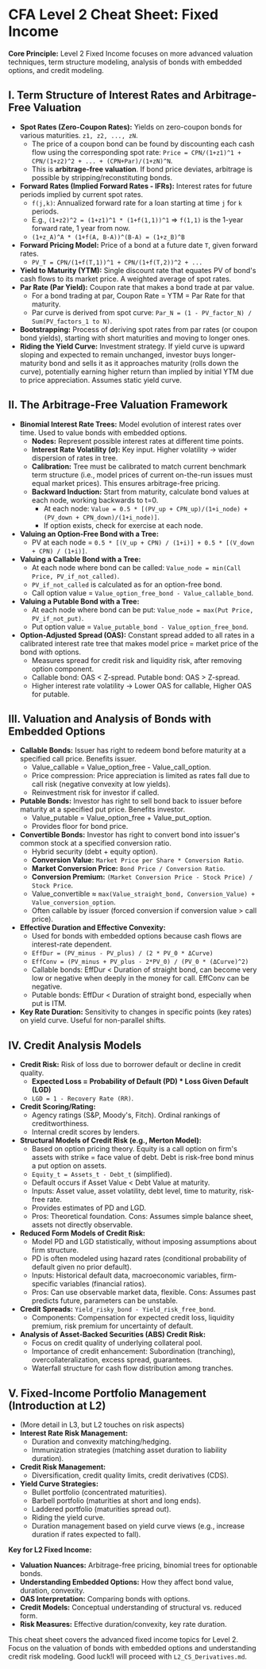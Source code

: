 # CFA Level 2 Cheat Sheet: Fixed Income

**Core Principle:** Level 2 Fixed Income focuses on more advanced valuation techniques, term structure modeling, analysis of bonds with embedded options, and credit modeling.

## I. Term Structure of Interest Rates and Arbitrage-Free Valuation

*   **Spot Rates (Zero-Coupon Rates):** Yields on zero-coupon bonds for various maturities. `z1, z2, ..., zN`.
    *   The price of a coupon bond can be found by discounting each cash flow using the corresponding spot rate:
        `Price = CPN/(1+z1)^1 + CPN/(1+z2)^2 + ... + (CPN+Par)/(1+zN)^N`.
    *   This is **arbitrage-free valuation**. If bond price deviates, arbitrage is possible by stripping/reconstituting bonds.
*   **Forward Rates (Implied Forward Rates - IFRs):** Interest rates for future periods implied by current spot rates.
    *   `f(j,k)`: Annualized forward rate for a loan starting at time `j` for `k` periods.
    *   E.g., `(1+z2)^2 = (1+z1)^1 * (1+f(1,1))^1` => `f(1,1)` is the 1-year forward rate, 1 year from now.
    *   ` (1+z_A)^A * (1+f(A, B-A))^(B-A) = (1+z_B)^B `
*   **Forward Pricing Model:** Price of a bond at a future date `T`, given forward rates.
    *   `PV_T = CPN/(1+f(T,1))^1 + CPN/(1+f(T,2))^2 + ...`
*   **Yield to Maturity (YTM):** Single discount rate that equates PV of bond's cash flows to its market price. A weighted average of spot rates.
*   **Par Rate (Par Yield):** Coupon rate that makes a bond trade at par value.
    *   For a bond trading at par, Coupon Rate = YTM = Par Rate for that maturity.
    *   Par curve is derived from spot curve: `Par_N = (1 - PV_factor_N) / Sum(PV_factors_1 to N)`.
*   **Bootstrapping:** Process of deriving spot rates from par rates (or coupon bond yields), starting with short maturities and moving to longer ones.
*   **Riding the Yield Curve:** Investment strategy. If yield curve is upward sloping and expected to remain unchanged, investor buys longer-maturity bond and sells it as it approaches maturity (rolls down the curve), potentially earning higher return than implied by initial YTM due to price appreciation. Assumes static yield curve.

## II. The Arbitrage-Free Valuation Framework

*   **Binomial Interest Rate Trees:** Model evolution of interest rates over time. Used to value bonds with embedded options.
    *   **Nodes:** Represent possible interest rates at different time points.
    *   **Interest Rate Volatility (σ):** Key input. Higher volatility -> wider dispersion of rates in tree.
    *   **Calibration:** Tree must be calibrated to match current benchmark term structure (i.e., model prices of current on-the-run issues must equal market prices). This ensures arbitrage-free pricing.
    *   **Backward Induction:** Start from maturity, calculate bond values at each node, working backwards to t=0.
        *   At each node: `Value = 0.5 * [(PV_up + CPN_up)/(1+i_node) + (PV_down + CPN_down)/(1+i_node)]`.
        *   If option exists, check for exercise at each node.
*   **Valuing an Option-Free Bond with a Tree:**
    *   PV at each node = `0.5 * [(V_up + CPN) / (1+i)] + 0.5 * [(V_down + CPN) / (1+i)]`.
*   **Valuing a Callable Bond with a Tree:**
    *   At each node where bond can be called: `Value_node = min(Call Price, PV_if_not_called)`.
    *   `PV_if_not_called` is calculated as for an option-free bond.
    *   Call option value = `Value_option_free_bond - Value_callable_bond`.
*   **Valuing a Putable Bond with a Tree:**
    *   At each node where bond can be put: `Value_node = max(Put Price, PV_if_not_put)`.
    *   Put option value = `Value_putable_bond - Value_option_free_bond`.
*   **Option-Adjusted Spread (OAS):** Constant spread added to all rates in a calibrated interest rate tree that makes model price = market price of the bond *with* options.
    *   Measures spread for credit risk and liquidity risk, after removing option component.
    *   Callable bond: OAS < Z-spread. Putable bond: OAS > Z-spread.
    *   Higher interest rate volatility -> Lower OAS for callable, Higher OAS for putable.

## III. Valuation and Analysis of Bonds with Embedded Options

*   **Callable Bonds:** Issuer has right to redeem bond before maturity at a specified call price. Benefits issuer.
    *   Value_callable = Value_option_free - Value_call_option.
    *   Price compression: Price appreciation is limited as rates fall due to call risk (negative convexity at low yields).
    *   Reinvestment risk for investor if called.
*   **Putable Bonds:** Investor has right to sell bond back to issuer before maturity at a specified put price. Benefits investor.
    *   Value_putable = Value_option_free + Value_put_option.
    *   Provides floor for bond price.
*   **Convertible Bonds:** Investor has right to convert bond into issuer's common stock at a specified conversion ratio.
    *   Hybrid security (debt + equity option).
    *   **Conversion Value:** `Market Price per Share * Conversion Ratio`.
    *   **Market Conversion Price:** `Bond Price / Conversion Ratio`.
    *   **Conversion Premium:** `(Market Conversion Price - Stock Price) / Stock Price`.
    *   Value_convertible ≈ `max(Value_straight_bond, Conversion_Value) + Value_conversion_option`.
    *   Often callable by issuer (forced conversion if conversion value > call price).
*   **Effective Duration and Effective Convexity:**
    *   Used for bonds with embedded options because cash flows are interest-rate dependent.
    *   `EffDur = (PV_minus - PV_plus) / (2 * PV_0 * ΔCurve)`
    *   `EffConv = (PV_minus + PV_plus - 2*PV_0) / (PV_0 * (ΔCurve)^2)`
    *   Callable bonds: EffDur < Duration of straight bond, can become very low or negative when deeply in the money for call. EffConv can be negative.
    *   Putable bonds: EffDur < Duration of straight bond, especially when put is ITM.
*   **Key Rate Duration:** Sensitivity to changes in specific points (key rates) on yield curve. Useful for non-parallel shifts.

## IV. Credit Analysis Models

*   **Credit Risk:** Risk of loss due to borrower default or decline in credit quality.
    *   **Expected Loss = Probability of Default (PD) * Loss Given Default (LGD)**
    *   `LGD = 1 - Recovery Rate (RR)`.
*   **Credit Scoring/Rating:**
    *   Agency ratings (S&P, Moody's, Fitch). Ordinal rankings of creditworthiness.
    *   Internal credit scores by lenders.
*   **Structural Models of Credit Risk (e.g., Merton Model):**
    *   Based on option pricing theory. Equity is a call option on firm's assets with strike = face value of debt. Debt is risk-free bond minus a put option on assets.
    *   `Equity_t = Assets_t - Debt_t` (simplified).
    *   Default occurs if Asset Value < Debt Value at maturity.
    *   Inputs: Asset value, asset volatility, debt level, time to maturity, risk-free rate.
    *   Provides estimates of PD and LGD.
    *   Pros: Theoretical foundation. Cons: Assumes simple balance sheet, assets not directly observable.
*   **Reduced Form Models of Credit Risk:**
    *   Model PD and LGD statistically, without imposing assumptions about firm structure.
    *   PD is often modeled using hazard rates (conditional probability of default given no prior default).
    *   Inputs: Historical default data, macroeconomic variables, firm-specific variables (financial ratios).
    *   Pros: Can use observable market data, flexible. Cons: Assumes past predicts future, parameters can be unstable.
*   **Credit Spreads:** `Yield_risky_bond - Yield_risk_free_bond`.
    *   Components: Compensation for expected credit loss, liquidity premium, risk premium for uncertainty of default.
*   **Analysis of Asset-Backed Securities (ABS) Credit Risk:**
    *   Focus on credit quality of underlying collateral pool.
    *   Importance of credit enhancement: Subordination (tranching), overcollateralization, excess spread, guarantees.
    *   Waterfall structure for cash flow distribution among tranches.

## V. Fixed-Income Portfolio Management (Introduction at L2)

*   (More detail in L3, but L2 touches on risk aspects)
*   **Interest Rate Risk Management:**
    *   Duration and convexity matching/hedging.
    *   Immunization strategies (matching asset duration to liability duration).
*   **Credit Risk Management:**
    *   Diversification, credit quality limits, credit derivatives (CDS).
*   **Yield Curve Strategies:**
    *   Bullet portfolio (concentrated maturities).
    *   Barbell portfolio (maturities at short and long ends).
    *   Laddered portfolio (maturities spread out).
    *   Riding the yield curve.
    *   Duration management based on yield curve views (e.g., increase duration if rates expected to fall).

**Key for L2 Fixed Income:**
*   **Valuation Nuances:** Arbitrage-free pricing, binomial trees for optionable bonds.
*   **Understanding Embedded Options:** How they affect bond value, duration, convexity.
*   **OAS Interpretation:** Comparing bonds with options.
*   **Credit Models:** Conceptual understanding of structural vs. reduced form.
*   **Risk Measures:** Effective duration/convexity, key rate duration.

This cheat sheet covers the advanced fixed income topics for Level 2. Focus on the valuation of bonds with embedded options and understanding credit risk modeling. Good luck!I will proceed with `L2_CS_Derivatives.md`.
